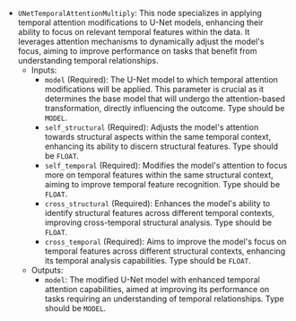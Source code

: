 - `UNetTemporalAttentionMultiply`: This node specializes in applying temporal attention modifications to U-Net models, enhancing their ability to focus on relevant temporal features within the data. It leverages attention mechanisms to dynamically adjust the model's focus, aiming to improve performance on tasks that benefit from understanding temporal relationships.
    - Inputs:
        - `model` (Required): The U-Net model to which temporal attention modifications will be applied. This parameter is crucial as it determines the base model that will undergo the attention-based transformation, directly influencing the outcome. Type should be `MODEL`.
        - `self_structural` (Required): Adjusts the model's attention towards structural aspects within the same temporal context, enhancing its ability to discern structural features. Type should be `FLOAT`.
        - `self_temporal` (Required): Modifies the model's attention to focus more on temporal features within the same structural context, aiming to improve temporal feature recognition. Type should be `FLOAT`.
        - `cross_structural` (Required): Enhances the model's ability to identify structural features across different temporal contexts, improving cross-temporal structural analysis. Type should be `FLOAT`.
        - `cross_temporal` (Required): Aims to improve the model's focus on temporal features across different structural contexts, enhancing its temporal analysis capabilities. Type should be `FLOAT`.
    - Outputs:
        - `model`: The modified U-Net model with enhanced temporal attention capabilities, aimed at improving its performance on tasks requiring an understanding of temporal relationships. Type should be `MODEL`.
